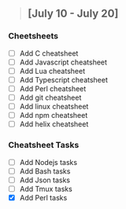 > ## [July 10 - July 20]
  ### Cheetsheets
   - [ ] Add C cheatsheet
   - [ ] Add Javascript cheatsheet
   - [ ] Add Lua cheatsheet
   - [ ] Add Typescript cheatsheet
   - [ ] Add Perl cheatsheet
   - [ ] Add git cheatsheet
   - [ ] Add linux cheatsheet
   - [ ] Add npm cheatsheet
   - [ ] Add helix cheatsheet

 ### Cheatsheet Tasks
  - [ ] Add Nodejs tasks
  - [ ] Add Bash tasks
  - [ ] Add Json tasks
  - [ ] Add Tmux tasks
  - [x] Add Perl tasks
